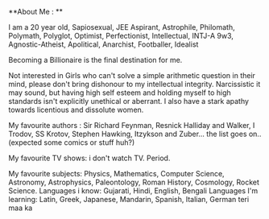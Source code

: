 **About Me : **

I am a 20 year old, Sapiosexual, JEE
Aspirant, Astrophile, Philomath, Polymath, Polyglot, Optimist, Perfectionist, Intellectual, INTJ-A 9w3,
Agnostic-Atheist, Apolitical, Anarchist, Footballer, Idealist 

Becoming a Billionaire is the final destination for me.

Not interested in Girls who can't solve a simple arithmetic question in their mind, please don't bring dishonour to my intellectual integrity. Narcissistic it may sound, but having high self esteem and holding myself to high standards isn't explicitly unethical or aberrant. I also have a stark apathy towards licentious and dissolute women.

My favourite authors : Sir Richard
Feynman, Resnick Halliday and Walker, I Trodov, SS Krotov, Stephen Hawking, Itzykson and Zuber... the list goes on.. (expected some comics or stuff huh?)

My favourite TV shows: i don't watch TV. Period.

My favourite subjects: Physics, Mathematics, Computer Science, Astronomy, Astrophysics, Paleontology, Roman History, Cosmology, Rocket Science.
Languages i know: Gujarati, Hindi, English, Bengali Languages I'm learning: Latin, Greek, Japanese, Mandarin, Spanish, Italian, German teri maa ka
